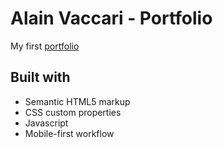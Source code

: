 # Alain Vaccari - Portfolio

My first [portfolio](https://alain-sys.github.io/portfolio/)

## Built with

- Semantic HTML5 markup
- CSS custom properties
- Javascript
- Mobile-first workflow
